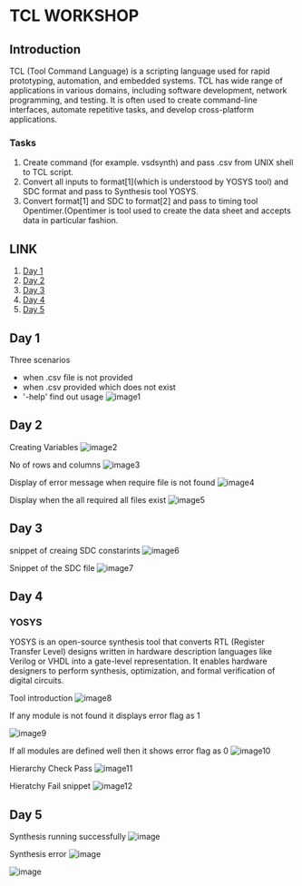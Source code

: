 # TCL WORKSHOP
## Introduction
TCL (Tool Command Language) is a scripting language used for rapid prototyping, automation, and embedded systems. TCL has wide range of applications in various domains, including software development, network programming, and testing. It is often used to create command-line interfaces, automate repetitive tasks, and develop cross-platform applications.
### Tasks ###   
1. Create command (for example. vsdsynth) and pass .csv from UNIX shell to TCL script.
2. Convert all inputs to format[1](which is understood by YOSYS tool) and SDC format and pass to Synthesis tool YOSYS.
3. Convert format[1] and SDC to format[2] and pass to timing tool Opentimer.(Opentimer is tool used to create the data sheet and accepts data in particular fashion.
## LINK
1. [Day 1](#day1)
2. [Day 2](#day2)
3. [Day 3](#day3)
4. [Day 4](#day4)
5. [Day 5](#day5)



## Day 1

Three scenarios
 - when .csv file is not provided
 - when .csv provided which does not exist
 - '-help' find out usage
![image1](https://github.com/Srushti246/TCL/blob/main/Images/D1%20img%201.jpeg?raw=true)


## Day 2
 
Creating Variables
![image2](https://github.com/Srushti246/TCL/blob/main/Images/getting%20vaiables%20name.jpeg?raw=true)

No of rows and columns
![image3](https://github.com/Srushti246/TCL/blob/main/Images/no%20of%20rows%20and%20cloumns.jpeg?raw=true)

Display of error message when require file is not found
![image4](https://github.com/Srushti246/TCL/blob/main/Images/constatrints%20file%20not%20found.jpeg?raw=true)

Display when the all required all files exist
![image5](https://github.com/Srushti246/TCL/blob/main/Images/constarints%20file%20found.jpeg?raw=true)


## Day 3

snippet of creaing SDC constarints
![image6](https://github.com/Srushti246/TCL/blob/main/Images/SDC%20constraints%20creation.jpeg?raw=true)

Snippet of the SDC file
![image7](https://github.com/Srushti246/TCL/blob/main/Images/output%20port%20checks.jpeg?raw=true)


## Day 4
### YOSYS
YOSYS is an open-source synthesis tool that converts RTL (Register Transfer Level) designs written in hardware description languages like Verilog or VHDL into a gate-level representation. It enables hardware designers to perform synthesis, optimization, and formal verification of digital circuits.

Tool introduction
![image8](https://github.com/Srushti246/TCL/blob/main/Images/hierarcy%20check%20to%20YOSYS.jpeg?raw=true)


If any module is not found it displays error flag as 1

![image9](https://github.com/Srushti246/TCL/blob/main/Images/error%20flag%20D4.jpeg?raw=true)

If all modules are defined well then it shows error flag as 0
![image10](https://github.com/Srushti246/TCL/blob/main/Images/hierarchy%20pass.jpeg?raw=true)

Hierarchy Check Pass
![image11](https://github.com/Srushti246/TCL/blob/main/Images/h%20check%20pass.jpeg?raw=true)

Hieratchy Fail snippet
![image12](https://github.com/Srushti246/TCL/blob/main/Images/hierarrchy%20check%20fail.jpeg?raw=true)

## Day 5

Synthesis running successfully
![image](https://github.com/Srushti246/TCL/blob/main/Images/synthesis%20pass.jpeg?raw=true)

Synthesis error
![image](https://github.com/Srushti246/TCL/blob/main/Images/syntheisis%20fail.jpeg?raw=true)

![image](https://github.com/Srushti246/TCL/blob/main/Images/D5%20Mul_use.jpeg?raw=true)


